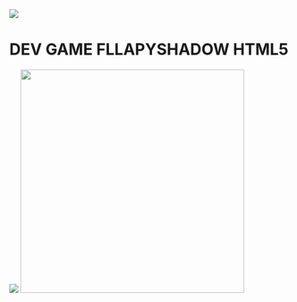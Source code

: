 
<img src="https://raw.githubusercontent.com/FllapyShadow/FllapyShadow/main/icon.png">

# DEV GAME FLLAPYSHADOW HTML5 

<img src="https://raw.githubusercontent.com/FllapyShadow/FllapyShadow/main/img/mati.png">
<img width="400" height="400" src="https://raw.githubusercontent.com/FllapyShadow/FllapyShadow/main/l1oad.gif">

